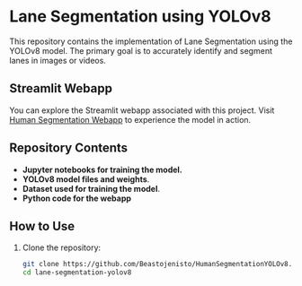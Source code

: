 # Lane Segmentation using YOLOv8

This repository contains the implementation of Lane Segmentation using the YOLOv8 model. The primary goal is to accurately identify and segment lanes in images or videos.

## Streamlit Webapp

You can explore the Streamlit webapp associated with this project. Visit [Human Segmentation Webapp](https://huggingface.co/spaces/Beasto/Segmentation) to experience the model in action.

## Repository Contents

- **Jupyter notebooks for training the model.**
- **YOLOv8 model files and weights**.
- **Dataset used for training the model**.
- **Python code for the webapp**
## How to Use

1. Clone the repository:

   ```bash
   git clone https://github.com/Beastojenisto/HumanSegmentationYOLOv8.git
   cd lane-segmentation-yolov8
